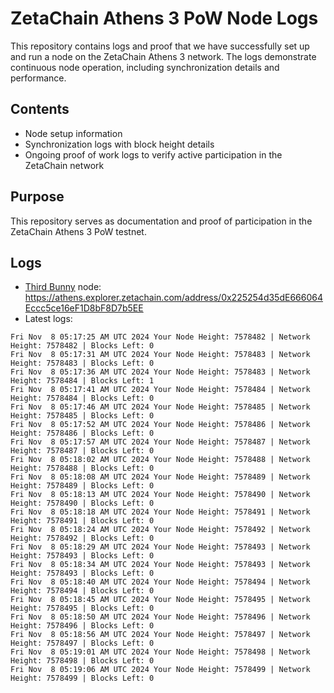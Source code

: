 # ZetaChain Athens 3 PoW Node Logs
This repository contains logs and proof that we have successfully set up and run a node on the ZetaChain Athens 3 network. The logs demonstrate continuous node operation, including synchronization details and performance.

## Contents
- Node setup information
- Synchronization logs with block height details
- Ongoing proof of work logs to verify active participation in the ZetaChain network

## Purpose
This repository serves as documentation and proof of participation in the ZetaChain Athens 3 PoW testnet.

## Logs

- [Third Bunny](https://thirdbunny.xyz/) node: https://athens.explorer.zetachain.com/address/0x225254d35dE666064Eccc5ce16eF1D8bF8D7b5EE
- Latest logs:
```
Fri Nov  8 05:17:25 AM UTC 2024 Your Node Height: 7578482 | Network Height: 7578482 | Blocks Left: 0
Fri Nov  8 05:17:31 AM UTC 2024 Your Node Height: 7578483 | Network Height: 7578483 | Blocks Left: 0
Fri Nov  8 05:17:36 AM UTC 2024 Your Node Height: 7578483 | Network Height: 7578484 | Blocks Left: 1
Fri Nov  8 05:17:41 AM UTC 2024 Your Node Height: 7578484 | Network Height: 7578484 | Blocks Left: 0
Fri Nov  8 05:17:46 AM UTC 2024 Your Node Height: 7578485 | Network Height: 7578485 | Blocks Left: 0
Fri Nov  8 05:17:52 AM UTC 2024 Your Node Height: 7578486 | Network Height: 7578486 | Blocks Left: 0
Fri Nov  8 05:17:57 AM UTC 2024 Your Node Height: 7578487 | Network Height: 7578487 | Blocks Left: 0
Fri Nov  8 05:18:02 AM UTC 2024 Your Node Height: 7578488 | Network Height: 7578488 | Blocks Left: 0
Fri Nov  8 05:18:08 AM UTC 2024 Your Node Height: 7578489 | Network Height: 7578489 | Blocks Left: 0
Fri Nov  8 05:18:13 AM UTC 2024 Your Node Height: 7578490 | Network Height: 7578490 | Blocks Left: 0
Fri Nov  8 05:18:18 AM UTC 2024 Your Node Height: 7578491 | Network Height: 7578491 | Blocks Left: 0
Fri Nov  8 05:18:24 AM UTC 2024 Your Node Height: 7578492 | Network Height: 7578492 | Blocks Left: 0
Fri Nov  8 05:18:29 AM UTC 2024 Your Node Height: 7578493 | Network Height: 7578493 | Blocks Left: 0
Fri Nov  8 05:18:34 AM UTC 2024 Your Node Height: 7578493 | Network Height: 7578493 | Blocks Left: 0
Fri Nov  8 05:18:40 AM UTC 2024 Your Node Height: 7578494 | Network Height: 7578494 | Blocks Left: 0
Fri Nov  8 05:18:45 AM UTC 2024 Your Node Height: 7578495 | Network Height: 7578495 | Blocks Left: 0
Fri Nov  8 05:18:50 AM UTC 2024 Your Node Height: 7578496 | Network Height: 7578496 | Blocks Left: 0
Fri Nov  8 05:18:56 AM UTC 2024 Your Node Height: 7578497 | Network Height: 7578497 | Blocks Left: 0
Fri Nov  8 05:19:01 AM UTC 2024 Your Node Height: 7578498 | Network Height: 7578498 | Blocks Left: 0
Fri Nov  8 05:19:06 AM UTC 2024 Your Node Height: 7578499 | Network Height: 7578499 | Blocks Left: 0
```
